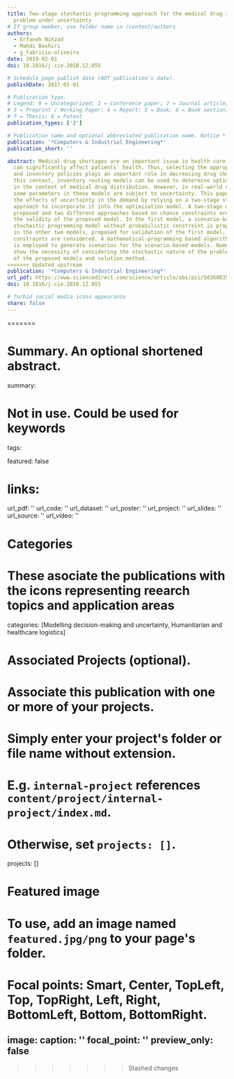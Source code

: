 ```yaml
---
title: Two-stage stochastic programming approach for the medical drug inventory routing
  problem under uncertainty
# If group member, use folder name in /content/authors
authors:
  - Erfaneh Nikzad
  - Mahdi Bashiri
  - g_fabricio-oliveira
date: 2019-02-01
doi: 10.1016/j.cie.2018.12.055

# Schedule page publish date (NOT publication's date).
publishDate: 2017-01-01

# Publication type.
# Legend: 0 = Uncategorized; 1 = Conference paper; 2 = Journal article;
# 3 = Preprint / Working Paper; 4 = Report; 5 = Book; 6 = Book section;
# 7 = Thesis; 8 = Patent
publication_types: ['2']

# Publication name and optional abbreviated publication name. Notice * * on title. # Publication name and optional abbreviated publication name. Quote marks needed for Markdown typesetting
publication: '*Computers & Industrial Engineering*'
publication_short: ''

abstract: Medical drug shortages are an important issue in health care, since they
  can significantly affect patients' health. Thus, selecting the appropriate distribution
  and inventory policies plays an important role in decreasing drug shortages. In
  this context, inventory routing models can be used to determine optimal policies
  in the context of medical drug distribution. However, in real-world conditions,
  some parameters in these models are subject to uncertainty. This paper examines
  the effects of uncertainty in the demand by relying on a two-stage stochastic programming
  approach to incorporate it into the optimization model. A two-stage model is then
  proposed and two different approaches based on chance constraints are used to assess
  the validity of the proposed model. In the first model, a scenario-based two-stage
  stochastic programming model without probabilistic constraint is proposed, while
  in the other two models, proposed for validation of the first model, probabilistic
  constraints are considered. A mathematical-programming based algorithm (a matheuristic) is proposed for solving the models. Moreover, the Latin hypercube sampling method
  is employed to generate scenarios for the scenario-based models. Numerical examples
  show the necessity of considering the stochastic nature of the problem and the accuracy
  of the proposed models and solution method.
<<<<<<< Updated upstream
publication: '*Computers & Industrial Engineering*'
url_pdf: https://www.sciencedirect.com/science/article/abs/pii/S0360835218306582 https://linkinghub.elsevier.com/retrieve/pii/S0360835218306582
doi: 10.1016/j.cie.2018.12.055

# forbid social media icons appearance
share: false
---
```

=======

# Summary. An optional shortened abstract.
summary: 

# Not in use. Could be used for keywords 
tags:
  
featured: false

# links:
url_pdf: ''
url_code: ''
url_dataset: ''
url_poster: ''
url_project: ''
url_slides: ''
url_source: ''
url_video: ''

# Categories
#  These asociate the publications with the icons representing reearch topics and application areas
categories: [Modelling decision-making and uncertainty, Humanitarian and healthcare logistics]

# Associated Projects (optional).
#   Associate this publication with one or more of your projects.
#   Simply enter your project's folder or file name without extension.
#   E.g. `internal-project` references `content/project/internal-project/index.md`.
#   Otherwise, set `projects: []`.
projects: []

# Featured image
# To use, add an image named `featured.jpg/png` to your page's folder.
# Focal points: Smart, Center, TopLeft, Top, TopRight, Left, Right, BottomLeft, Bottom, BottomRight.
image:
  caption: ''
  focal_point: ''
  preview_only: false
---
>>>>>>> Stashed changes
